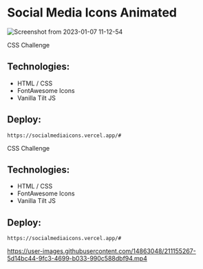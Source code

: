 # Social Media Icons Animated

![Screenshot from 2023-01-07 11-12-54](https://user-images.githubusercontent.com/14863048/211155186-aecf9d4d-cfca-40ad-95af-b4d31e389f9c.png)

CSS Challenge
## Technologies:

* HTML / CSS
* FontAwesome Icons
* Vanilla Tilt JS

## Deploy: 

    https://socialmediaicons.vercel.app/#



CSS Challenge
## Technologies:

* HTML / CSS
* FontAwesome Icons
* Vanilla Tilt JS

## Deploy: 

    https://socialmediaicons.vercel.app/#

https://user-images.githubusercontent.com/14863048/211155267-5d14bc44-9fc3-4699-b033-990c588dbf94.mp4
